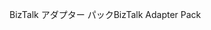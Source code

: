 <span data-ttu-id="e0982-101">BizTalk アダプター パック</span><span class="sxs-lookup"><span data-stu-id="e0982-101">BizTalk Adapter Pack</span></span>